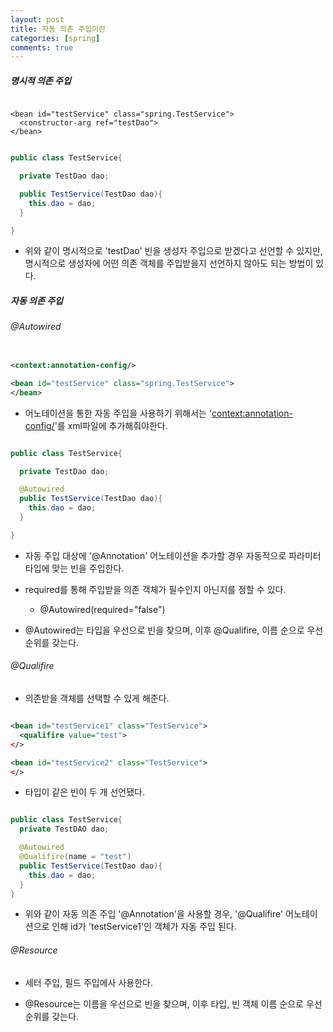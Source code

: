 ```yaml
---
layout: post
title: 자동 의존 주입이란
categories: [spring]
comments: true
---
```


##### 명시적 의존 주입

``` xml

<bean id="testService" class="spring.TestService">
  <constructor-arg ref="testDao">
</bean>

```

``` java

public class TestService{

  private TestDao dao;

  public TestService(TestDao dao){
    this.dao = dao;
  }

}

```

- 위와 같이 명시적으로 'testDao' 빈을 생성자 주입으로 받겠다고 선언할 수 있지만, 명시적으로 생성자에 어떤 의존 객체를 주입받을지 선언하지 않아도 되는 방법이 있다.


##### 자동 의존 주입

###### @Autowired

``` xml

<context:annotation-config/>

<bean id="testService" class="spring.TestService">
</bean>

```
- 어노테이션을 통한 자동 주입을 사용하기 위해서는 '<context:annotation-config/>'를 xml파일에 추가해줘야한다.

``` java

public class TestService{

  private TestDao dao;

  @Autowired
  public TestService(TestDao dao){
    this.dao = dao;
  }

}

```
- 자동 주입 대상에 '@Annotation' 어노테이션을 추가할 경우 자동적으로 파라미터 타입에 맞는 빈을 주입한다.

- required를 통해 주입받을 의존 객체가 필수인지 아닌지를 정할 수 있다.
  - @Autowired(required="false")

- @Autowired는 타입을 우선으로 빈을 찾으며, 이후 @Qualifire, 이름 순으로 우선순위를 갖는다.

###### @Qualifire

- 의존받을 객체를 선택할 수 있게 해준다.

``` xml

<bean id="testService1" class="TestService">
  <qualifire value="test">
</>

<bean id="testService2" class="TestService">
</>
```
- 타입이 같은 빈이 두 개 선언됐다.

``` java

public class TestService{
  private TestDAO dao;

  @Autowired
  @Qualifire(name = "test")
  public TestService(TestDao dao){
    this.dao = dao;
  }
}

```

- 위와 같이 자동 의존 주입 '@Annotation'을 사용할 경우, '@Qualifire' 어노테이션으로 인해 id가 'testService1'인 객체가 자동 주입 된다.

###### @Resource

- 세터 주입, 필드 주입에사 사용한다.

- @Resource는 이름을 우선으로 빈을 찾으며, 이후 타입, 빈 객체 이름 순으로 우선순위를 갖는다.


